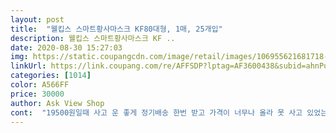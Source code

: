 ```yaml
---
layout: post 
title:  "웰킵스 스마트황사마스크 KF80대형, 1매, 25개입" 
description: 웰킵스 스마트황사마스크 KF ..
date: 2020-08-30 15:27:03 
img: https://static.coupangcdn.com/image/retail/images/106955621681718-1b6ac677-ba08-4fb2-a5ae-222b2b4ba47f.jpg 
linkUrl: https://link.coupang.com/re/AFFSDP?lptag=AF3600438&subid=ahnPublicAsk&pageKey=1998429292&itemId=3401294448&vendorItemId=71387921419&traceid=V0-113-c2b860086b1082ed 
categories: [1014] 
color: A566FF 
price: 30000 
author: Ask View Shop 
cont:  "19500원일때 사고 운 좋게 정기배송 한번 받고 가격이 너무나 올라 못 사고 있었는데 잠깐 가격이 내려서 냉큼 샀어요^^<br/>8월26 일 오전 10시 10분경부터 새고 하다가 가격이 다운된 것을 발견하였습니다.<br/><br/>가족들과 잘 나눠 쓸게요 감사합니다<br/>결국 다른 웰킵 상품들이 저렴하게 나오면서 한번 가격을 낮춘거 같아요,<br/>그런데 많이 구매를 하시네여 어제도 새벽에도 순삭.<br/>오늘 아침에도 계속 순삭 구매하고 계셔요.<br/><br/>근데 구매하자마자 점심시간 12시 지나서 보니 바로 다시 1200원으로 변경.<br/>.<br/><br/>다시30000원이네요 저렴한가격에득템해서좋네요<br/>무려 하나에 630 원이라니 이런 가격이 제 눈을 의심했어요 너무 좋았네요,<br/>박스 포장으로 이쁘게 배송되서 왔어요<br/>박스안에새벽배송잘받았습니다 ^^<br/>버릇처럼들어왔다가 30000원이었는데가격머지?하고놀랬다가바로주문했네요<br/>순삭되는데 가격을 낮출이유가 없을테니 이제품은 계속 1200원을 유지하겠군요.<br/><br/>어 뭐지? 하면서 자연스레 결제를 눌렀네요.<br/><br/>요즘 80을 주로 쓰고 있는데 사게 되서 진심 기쁘네요 ㅎㅎ<br/>음... <br/>그럼 좀 비싼데... <br/>.<br/><br/>이 제품은 몇달동안 마스크가 1200원으로 대동단결하며 올라서 구매를 안하고 오래 리스트에 떠 있었어요.<br/><br/>이런... <br/>안타깝다,,,쿠팡님 이제품도 가격을 낮춰주세요.<br/><br/>잠깐 이벤트였을가요? 가격대가 좀 낮아졌음 좋겠어요<br/>재고가 엄청 나겠네 생각했는데 그래도 필요해서 사시는 분이 있고 품절은 안되더라고요.<br/><br/>제조일자는 8월 2일? 정도 새제품이네요.<br/><br/>제품이 많은지 자주 뜨네요.<br/><br/>지금  여름이라 많이 사용할 제품인데 너무 가격을 높여잡으신거 같아요.<br/> 웰킵은 착한가격으로 유명하지만 이제품만 유독 안그런이유가 진심 궁금합니다.<br/><br/>차액보상제도 구매한지 한달내에 가격이 내려가야 되고 한달이 넘거나 가격 다운되도 재고가 없는 제품이면 안해주는듯한데... <br/>.<br/>.<br/><br/>쿠팡덕분에마스크걱정은덜었네요<br/>틈만나면눈만뜨면들어와서새고하는게버릇이되서큰일이네요.<br/>.<br/>ㅋ<br/>확진자가 다시 늘어나면서 너무 불안했는데 쿠팡덕에 저렴하게 마스크 살 수 있어서 늘 감사해요^^<br/>" 
---
```

